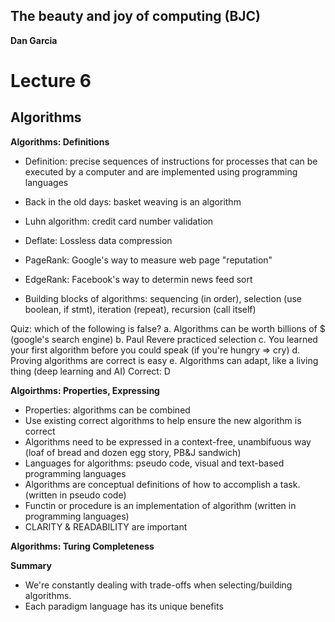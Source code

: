 ## The beauty and joy of computing (BJC)  
**Dan Garcia**

# Lecture 6
## Algorithms

**Algorithms: Definitions**
- Definition: precise sequences of instructions for processes that can be executed by a computer and are implemented using programming languages
- Back in the old days: basket weaving is an algorithm
- Luhn algorithm: credit card number validation
- Deflate: Lossless data compression
- PageRank: Google's way to measure web page "reputation"
- EdgeRank: Facebook's way to determin news feed sort

- Building blocks of algorithms: sequencing (in order), selection (use boolean, if stmt), iteration (repeat), recursion (call itself)

Quiz: which of the following is false?
a. Algorithms can be worth billions of $ (google's search engine)
b. Paul Revere practiced selection
c. You learned your first algorithm before you could speak (if you're hungry => cry)
d. Proving algorithms are correct is easy
e. Algorithms can adapt, like a living thing (deep learning and AI)
Correct: D

**Algoirthms: Properties, Expressing**
- Properties: algorithms can be combined
- Use existing correct algorithms to help ensure the new algorithm is correct
- Algorithms need to be expressed in a context-free, unambifuous way (loaf of bread and dozen egg story, PB&J sandwich)
- Languages for algorithms: pseudo code, visual and text-based programming languages
- Algorithms are conceptual definitions of how to accomplish a task. (written in pseudo code)
- Functin or procedure is an implementation of algorithm (written in programming languages)
- CLARITY & READABILITY are important

**Algorithms: Turing Completeness**

**Summary**
- We're constantly dealing with trade-offs when selecting/building algorithms.
- Each paradigm language has its unique benefits
